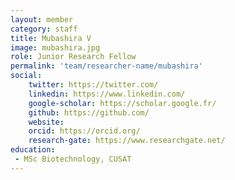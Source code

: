 ```yaml
---
layout: member
category: staff
title: Mubashira V
image: mubashira.jpg
role: Junior Research Fellow
permalink: 'team/researcher-name/mubashira'
social:
    twitter: https://twitter.com/
    linkedin: https://www.linkedin.com/
    google-scholar: https://scholar.google.fr/
    github: https://github.com/
    website:
    orcid: https://orcid.org/
    research-gate: https://www.researchgate.net/
education:
 - MSc Biotechnology, CUSAT
---
```


